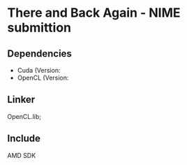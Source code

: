# There and Back Again - NIME submittion

## Dependencies

* Cuda (Version:
* OpenCL (Version:

## Linker

OpenCL.lib; 

## Include

AMD SDK

